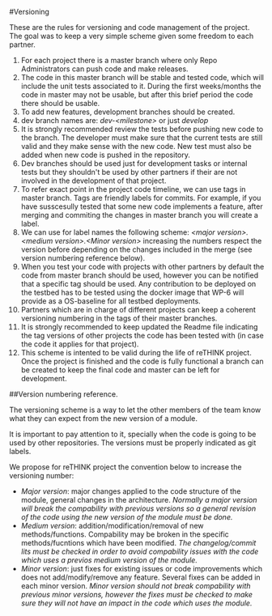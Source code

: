 #Versioning

These are the rules for  versioning and code management of the project. The goal was to keep a very simple scheme given some freedom to each partner.

1. For each project there is a master branch where only Repo Administrators can push code and make releases. 
2. The code in this master branch will be stable and tested code, which will include the unit tests associated to it. During the first weeks/months the code in master may not be usable, but after this brief period the code there should be usable. 
3. To add new features, development branches should be created. 
4. dev branch names are: *dev-\<milestone\>* or just *develop*
5. It is strongly recommended review the tests before pushing new code to the branch. The developer must make sure that the current tests are still valid and they make sense with the new code. New test must also be added when new code is pushed in the repository.
6. Dev branches should be used just for development tasks or internal tests but they shouldn't be used by other partners if their are not involved in the development of that project.
7. To refer exact point in the project code timeline, we can use tags in master branch. Tags are friendly labels for commits. For example, if you have susscesully tested that some new code implements a feature, after merging and commiting the changes in master branch you will create a label.
8. We can use for label names the following scheme: *\<major version\>.\<medium version\>.\<Minor version\>*
increasing the numbers respect the version before depending on the changes included in the merge (see version numbering reference below).
9. When you test your code with projects with other partners by default the code from master branch should be used, however you can be notified that a specific tag should be used. Any contribution to be deployed on the testbed has to be tested using the docker image that WP-6 will provide as a OS-baseline for all testbed deployments.
10. Partners which are in charge of different projects can keep a coherent versioning numbering in the tags of their master branches.
11. It is strongly recommended to keep updated the Readme file indicating the tag versions of other projects the code has been tested with (in case the code it applies for that project).
12. This scheme is intented to be valid during the life of reTHINK project. Once the project is finished and the code is fully functional a branch can be created to keep the final code and master can be left for development.

##Version numbering reference. 

The versioning scheme is a way to let the other members of the team know what they can expect from the new version of a module.

It is important to pay attention to it, specially when the code is going to be used by other repositories. The versions must be properly indicated as git labels.

We propose for reTHINK project the convention below to increase the versioning number:

* *Major version*: major changes applied to the code structure of the module, general changes in the architecture. *Normally a major version will break the compability with previous versions so a general revision of the code using the new version of the module must be done.*   
* *Medium version*: addition/modification/removal of new methods/functions. Compability may be broken in the specific methods/fucntions which have been modified. *The changelog/commit lits must be checked in order to avoid compability issues with the code which uses a previos medium version of the module.* 
* _Minor version_: just fixes for existing issues or code improvements which does not add/modify/remove any  feature. Several fixes can be added in each minor version. *Minor version should not break compability with previous minor versions, however the fixes must be checked to make sure they will not have an impact in the code which uses the module.* 
